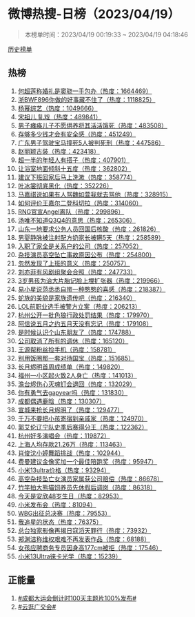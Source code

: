 <h1>
微博热搜-日榜（2023/04/19）
</h1>
<blockquote>
<p>
本榜单时间：2023/04/19 00:19:33 ~ 2023/04/19 04:18:46
</p>
</blockquote>
<p>
<a href="https://github.com/daifee/weibo-hot-search/tree/main/archives/daily">历史榜单</a>
</p>
<h2>
热榜
</h2>
<ol>

<li>
<a href="https://s.weibo.com/weibo?q=%23%E4%BD%95%E8%B6%85%E8%8E%B2%E7%A7%B0%E5%A9%9A%E7%A4%BC%E6%98%AF%E7%AA%A6%E9%AA%81%E4%B8%80%E6%89%8B%E5%8C%85%E5%8A%9E%23" target="weibo">
何超莲称婚礼是窦骁一手包办（热度：1664469）
</a>
</li>

<li>
<a href="https://s.weibo.com/weibo?q=%23%E6%B5%99BWF896%E4%BD%A0%E5%81%9A%E7%9A%84%E5%A5%BD%E4%BA%8B%E8%97%8F%E4%B8%8D%E4%BD%8F%E4%BA%86%23" target="weibo">
浙BWF896你做的好事藏不住了（热度：1118825）
</a>
</li>

<li>
<a href="https://s.weibo.com/weibo?q=%23%E6%9D%A8%E5%B9%82%E7%BB%BC%E8%89%BA%23" target="weibo">
杨幂综艺（热度：1049666）
</a>
</li>

<li>
<a href="https://s.weibo.com/weibo?q=%23%E5%AE%8B%E7%A5%96%E5%84%BF%20%E8%BD%A7%E6%88%8F%23" target="weibo">
宋祖儿 轧戏（热度：489841）
</a>
</li>

<li>
<a href="https://s.weibo.com/weibo?q=%23%E7%94%B7%E5%AD%90%E7%98%AB%E7%97%AA%E5%84%BF%E5%AD%90%E4%B8%8D%E6%84%BF%E4%BE%9B%E5%85%BB%E5%B0%86%E5%85%B6%E6%B4%BB%E6%B4%BB%E9%A5%BF%E6%AD%BB%23" target="weibo">
男子瘫痪儿子不愿供养将其活活饿死（热度：483508）
</a>
</li>

<li>
<a href="https://s.weibo.com/weibo?q=%23%E5%AD%98%E5%A4%9F%E5%A4%9A%E5%B0%91%E9%92%B1%E6%89%8D%E4%BC%9A%E6%9C%89%E5%AE%89%E5%85%A8%E6%84%9F%23" target="weibo">
存够多少钱才会有安全感（热度：451249）
</a>
</li>

<li>
<a href="https://s.weibo.com/weibo?q=%23%E5%B9%BF%E4%B8%9C%E7%94%B7%E5%AD%90%E9%A9%BE%E9%A9%B6%E5%AE%9D%E9%A9%AC%E6%92%9E%E6%AD%BB5%E4%BA%BA%E8%A2%AB%E5%88%A4%E6%AD%BB%E5%88%91%23" target="weibo">
广东男子驾驶宝马撞死5人被判死刑（热度：447586）
</a>
</li>

<li>
<a href="https://s.weibo.com/weibo?q=%23%E8%B5%B5%E4%B8%BD%E9%A2%96%E5%8F%A4%E8%A3%85%23" target="weibo">
赵丽颖古装（热度：423418）
</a>
</li>

<li>
<a href="https://s.weibo.com/weibo?q=%23%E8%B6%85%E4%B8%80%E5%8D%8A%E7%9A%84%E5%B9%B4%E8%BD%BB%E4%BA%BA%E6%9C%89%E6%90%AD%E5%AD%90%23" target="weibo">
超一半的年轻人有搭子（热度：407901）
</a>
</li>

<li>
<a href="https://s.weibo.com/weibo?q=%23%E8%AE%A9%E6%B5%B4%E5%AE%A4%E5%9C%B0%E9%9D%A2%E5%80%BE%E6%96%9C%E5%8D%81%E4%BA%94%E5%BA%A6%23" target="weibo">
让浴室地面倾斜十五度（热度：362802）
</a>
</li>

<li>
<a href="https://s.weibo.com/weibo?q=%23%E5%BB%BA%E8%AE%AE%E4%B8%8B%E7%8F%AD%E5%9B%9E%E5%AE%B6%E5%90%8E%E9%A9%AC%E4%B8%8A%E6%B4%97%E6%BC%B1%23" target="weibo">
建议下班回家后马上洗漱（热度：358774）
</a>
</li>

<li>
<a href="https://s.weibo.com/weibo?q=%23%E5%8F%B6%E5%86%B0%E8%A3%B3%E5%BD%BB%E5%BA%95%E9%BB%91%E5%8C%96%23" target="weibo">
叶冰裳彻底黑化（热度：352226）
</a>
</li>

<li>
<a href="https://s.weibo.com/weibo?q=%23%E9%A9%AC%E5%98%89%E7%A5%BA%E8%AF%B4%E5%A6%82%E6%9E%9C%E6%9C%89%E4%BA%BA%E9%AA%82%E9%AD%8F%E5%A6%82%E8%90%B1%E6%88%91%E5%B0%B1%E5%8E%BB%E9%AA%82%E4%BB%96%23" target="weibo">
马嘉祺说如果有人骂魏如萱我就去骂他（热度：328915）
</a>
</li>

<li>
<a href="https://s.weibo.com/weibo?q=%23%E5%A6%82%E4%BD%95%E8%AF%84%E4%BB%B7%E7%8E%8B%E5%98%89%E5%B0%94%E4%BA%8C%E7%99%BB%E7%A7%91%E5%88%87%E6%8B%89%23" target="weibo">
如何评价王嘉尔二登科切拉（热度：314060）
</a>
</li>

<li>
<a href="https://s.weibo.com/weibo?q=%23RNG%E5%AE%98%E5%AE%A3Angel%E7%A6%BB%E9%98%9F%23" target="weibo">
RNG官宣Angel离队（热度：299896）
</a>
</li>

<li>
<a href="https://s.weibo.com/weibo?q=%23%E6%B1%A4%E5%94%AF%E4%B8%8D%E7%9F%A5%E9%81%93Q3Q4%E7%9A%84%E6%84%8F%E6%80%9D%23" target="weibo">
汤唯不知道Q3Q4的意思（热度：265306）
</a>
</li>

<li>
<a href="https://s.weibo.com/weibo?q=%23%E5%B1%B1%E4%B8%9C%E4%B8%80%E5%9C%B0%E8%A6%81%E6%B1%82%E5%85%AC%E5%8A%A1%E4%BA%BA%E5%91%98%E5%9B%9E%E5%9B%BD%E5%90%8E%E6%A0%B8%E9%85%B8%23" target="weibo">
山东一地要求公务人员回国后核酸（热度：261826）
</a>
</li>

<li>
<a href="https://s.weibo.com/weibo?q=%23%E7%94%B7%E5%A9%B4%E9%9D%99%E8%84%89%E8%A2%AB%E6%B3%A8%E5%B0%84%E9%85%8D%E6%96%B9%E5%A5%B6%E5%AE%B6%E9%95%BF%E8%A2%AB%E7%9E%925%E5%A4%A9%23" target="weibo">
男婴静脉被注射配方奶家长被瞒5天（热度：258589）
</a>
</li>

<li>
<a href="https://s.weibo.com/weibo?q=%23%E5%85%A5%E8%81%8C%E4%BA%86%E5%AE%B6%E5%85%A8%E6%98%AF%E5%85%B3%E7%B3%BB%E6%88%B7%E7%9A%84%E5%85%AC%E5%8F%B8%23" target="weibo">
入职了家全是关系户的公司（热度：257052）
</a>
</li>

<li>
<a href="https://s.weibo.com/weibo?q=%23%E6%9D%82%E6%8A%80%E6%BC%94%E5%91%98%E9%AB%98%E7%A9%BA%E5%9D%A0%E4%BA%A1%E4%BA%8B%E6%95%85%E5%8E%9F%E5%9B%A0%E5%85%AC%E5%B8%83%23" target="weibo">
杂技演员高空坠亡事故原因公布（热度：254800）
</a>
</li>

<li>
<a href="https://s.weibo.com/weibo?q=%23%E5%BF%BD%E7%84%B6%E5%8F%91%E7%8E%B0%E4%BA%86%E4%B8%8A%E7%8F%AD%E7%9A%84%E6%84%8F%E4%B9%89%23" target="weibo">
忽然发现了上班的意义（热度：250757）
</a>
</li>

<li>
<a href="https://s.weibo.com/weibo?q=%23%E5%88%98%E4%BA%A6%E8%8F%B2%E6%9C%89%E9%A3%8E%E5%89%A7%E7%BB%84%E8%81%9A%E4%BC%9A%E5%90%88%E7%85%A7%23" target="weibo">
刘亦菲有风剧组聚会合照（热度：247733）
</a>
</li>

<li>
<a href="https://s.weibo.com/weibo?q=%233%E5%B2%81%E7%94%B7%E5%AD%A9%E4%B8%BA%E6%B2%BB%E5%A4%A7%E7%89%87%E8%83%8E%E8%AE%B0%E8%84%B8%E4%B8%8A%E5%9F%8B%E6%89%A9%E5%BC%A0%E5%99%A8%23" target="weibo">
3岁男孩为治大片胎记脸上埋扩张器（热度：219966）
</a>
</li>

<li>
<a href="https://s.weibo.com/weibo?q=%23%E6%98%93%E5%B0%8F%E6%98%9F%E8%AF%B4%E8%8C%83%E4%B8%9E%E4%B8%9E%E8%87%AA%E5%B8%A6%E4%B8%80%E7%A7%8D%E6%86%A8%E6%86%A8%E7%9A%84%E5%96%9C%E6%84%9F%23" target="weibo">
易小星说范丞丞自带一种憨憨的喜感（热度：218387）
</a>
</li>

<li>
<a href="https://s.weibo.com/weibo?q=%23%E8%9B%87%E6%97%8F%E7%9A%84%E7%BE%8E%E8%B2%8C%E6%98%AF%E5%AE%B6%E6%97%8F%E9%81%97%E4%BC%A0%E5%90%A7%23" target="weibo">
蛇族的美貌是家族遗传吧（热度：216340）
</a>
</li>

<li>
<a href="https://s.weibo.com/weibo?q=%23LOL%E5%89%8D%E8%81%8C%E4%B8%9A%E9%80%89%E6%89%8B%E8%A2%AB%E8%AD%A6%E6%96%B9%E7%AB%8B%E6%A1%88%23" target="weibo">
LOL前职业选手被警方立案（热度：206213）
</a>
</li>

<li>
<a href="https://s.weibo.com/weibo?q=%23%E6%9D%AD%E5%B7%9E%E5%85%AC%E5%BC%80%E4%B8%80%E6%89%B9%E8%89%B2%E7%8B%BC%E8%A1%8C%E6%94%BF%E5%A4%84%E7%BD%9A%E7%BB%93%E6%9E%9C%23" target="weibo">
杭州公开一批色狼行政处罚结果（热度：179970）
</a>
</li>

<li>
<a href="https://s.weibo.com/weibo?q=%23%E9%98%BF%E4%BF%A1%E8%AF%B4%E4%BA%94%E6%9C%88%E4%B9%8B%E7%BA%A6%E4%BA%94%E6%9C%88%E5%A4%A9%E6%B2%A1%E6%9C%89%E5%BF%98%E8%AE%B0%23" target="weibo">
阿信说五月之约五月天没有忘记（热度：179108）
</a>
</li>

<li>
<a href="https://s.weibo.com/weibo?q=%23%E6%98%AF%E6%97%B6%E5%80%99%E8%AE%A4%E8%AF%86%E4%B8%AA%E5%B1%B1%E4%B8%9C%E6%9C%8B%E5%8F%8B%E4%BA%86%23" target="weibo">
是时候认识个山东朋友了（热度：174788）
</a>
</li>

<li>
<a href="https://s.weibo.com/weibo?q=%23%E5%85%AC%E5%8F%B8%E5%8F%96%E6%B6%88%E4%BA%86%E6%89%80%E6%9C%89%E7%9A%84%E8%B0%83%E4%BC%91%23" target="weibo">
公司取消了所有的调休（热度：165120）
</a>
</li>

<li>
<a href="https://s.weibo.com/weibo?q=%23%E7%8E%8B%E6%BA%90%E5%B8%AE%E7%B2%89%E4%B8%9D%E6%8D%A1%E6%89%8B%E6%9C%BA%23" target="weibo">
王源帮粉丝捡手机（热度：158781）
</a>
</li>

<li>
<a href="https://s.weibo.com/weibo?q=%23%E5%88%AB%E7%94%A8%E9%A5%AD%E5%9C%88%E9%82%A3%E4%B8%80%E5%A5%97%E5%AF%B9%E5%BE%85%E5%9B%BD%E5%AE%9D%23" target="weibo">
别用饭圈那一套对待国宝（热度：151685）
</a>
</li>

<li>
<a href="https://s.weibo.com/weibo?q=%23%E9%95%BF%E6%9C%88%E7%83%AC%E6%98%8E%E9%A6%96%E5%91%A8%E6%88%90%E7%BB%A9%E5%8D%95%23" target="weibo">
长月烬明首周成绩单（热度：149820）
</a>
</li>

<li>
<a href="https://s.weibo.com/weibo?q=%23%E7%A6%8F%E5%B7%9E%E4%B8%80%E5%B0%8F%E5%8C%BA%E8%B5%B7%E7%81%AB%E8%87%B42%E4%BA%BA%E8%BA%AB%E4%BA%A1%23" target="weibo">
福州一小区起火致2人身亡（热度：141013）
</a>
</li>

<li>
<a href="https://s.weibo.com/weibo?q=%23%E6%BE%B9%E5%8F%B0%E7%83%AC%E4%BC%A4%E5%BF%83%E7%81%AD%E9%AD%82%E9%92%89%E4%BC%9A%E9%80%80%E5%9B%9E%23" target="weibo">
澹台烬伤心灭魂钉会退回（热度：132029）
</a>
</li>

<li>
<a href="https://s.weibo.com/weibo?q=%23%E4%BD%A0%E6%9C%89%E5%8B%87%E6%B0%94%E5%8E%BBgapyear%E5%90%97%23" target="weibo">
你有勇气去gapyear吗（热度：131830）
</a>
</li>

<li>
<a href="https://s.weibo.com/weibo?q=%23%E6%88%90%E9%83%BD%E5%81%B6%E9%81%87%E9%B9%BF%E6%99%97%23" target="weibo">
成都偶遇鹿晗（热度：130307）
</a>
</li>

<li>
<a href="https://s.weibo.com/weibo?q=%23%E5%AE%A3%E5%9F%8E%E6%9D%A5%E6%8A%A2%E9%95%BF%E6%9C%88%E7%83%AC%E6%98%8E%E4%BA%86%23" target="weibo">
宣城来抢长月烬明了（热度：129477）
</a>
</li>

<li>
<a href="https://s.weibo.com/weibo?q=%23%E5%8D%83%E4%B8%87%E4%B8%8D%E8%A6%81%E6%8A%8A%E5%B0%8F%E5%AD%A9%E5%AF%84%E5%AE%BF%E5%88%B0%E4%BA%B2%E6%88%9A%E5%AE%B6%23" target="weibo">
千万不要把小孩寄宿到亲戚家（热度：124970）
</a>
</li>

<li>
<a href="https://s.weibo.com/weibo?q=%23%E9%83%AD%E8%89%BE%E4%BC%A6%E8%BE%BD%E5%AE%81%E9%98%9F%E5%8F%B2%E5%AD%A3%E5%90%8E%E8%B5%9B%E5%BE%97%E5%88%86%E7%8E%8B%23" target="weibo">
郭艾伦辽宁队史季后赛得分王（热度：122362）
</a>
</li>

<li>
<a href="https://s.weibo.com/weibo?q=%23%E6%9D%AD%E5%B7%9E%E5%A5%BD%E5%A4%9A%E6%BC%94%E5%94%B1%E4%BC%9A%23" target="weibo">
杭州好多演唱会（热度：119872）
</a>
</li>

<li>
<a href="https://s.weibo.com/weibo?q=%23%E4%B8%8A%E6%B5%B7%E4%BA%BA%E5%9D%87%E5%AD%98%E6%AC%BE21.26%E4%B8%87%23" target="weibo">
上海人均存款21.26万（热度：113463）
</a>
</li>

<li>
<a href="https://s.weibo.com/weibo?q=%23%E8%82%96%E4%BF%8A%E6%B2%88%E5%B0%8F%E5%A9%B7%E8%88%9E%E8%B9%88%E6%8C%91%E6%88%98%23" target="weibo">
肖俊沈小婷舞蹈挑战（热度：102944）
</a>
</li>

<li>
<a href="https://s.weibo.com/weibo?q=%23%E8%B4%B9%E6%9B%BC%E5%BB%BA%E8%AE%AE%E9%87%91%E5%83%8F%E5%A5%96%E5%8A%A0%E4%B8%80%E4%B8%AA%E6%9C%80%E4%BD%B3%E9%99%AA%E8%B7%91%E5%A5%96%23" target="weibo">
费曼建议金像奖加一个最佳陪跑奖（热度：95947）
</a>
</li>

<li>
<a href="https://s.weibo.com/weibo?q=%23%E5%B0%8F%E7%B1%B313ultra%E4%BB%B7%E6%A0%BC%23" target="weibo">
小米13ultra价格（热度：93294）
</a>
</li>

<li>
<a href="https://s.weibo.com/weibo?q=%23%E9%AB%98%E7%A9%BA%E6%9D%82%E6%8A%80%E5%9D%A0%E4%BA%A1%E5%A5%B3%E6%BC%94%E5%91%98%E5%AE%B6%E5%B1%9E%E8%8E%B7%E5%85%AC%E5%8F%B8%E8%B5%94%E5%81%BF%23" target="weibo">
高空杂技坠亡女演员家属获公司赔偿（热度：86678）
</a>
</li>

<li>
<a href="https://s.weibo.com/weibo?q=%23%E7%AB%B9%E7%AB%BF%E6%8B%8D%E5%A4%A7%E7%86%8A%E7%8C%AB%E9%A5%B2%E5%85%BB%E5%91%98%E5%85%88%E4%BC%91%E5%81%87%E5%90%8E%E8%B0%83%E5%B2%97%23" target="weibo">
竹竿拍大熊猫饲养员先休假后调岗（热度：86318）
</a>
</li>

<li>
<a href="https://s.weibo.com/weibo?q=%23%E4%BB%8A%E5%A4%A9%E6%98%AF%E5%AE%89%E6%AC%A348%E5%B2%81%E7%94%9F%E6%97%A5%23" target="weibo">
今天是安欣48岁生日（热度：82953）
</a>
</li>

<li>
<a href="https://s.weibo.com/weibo?q=%23%E5%B0%8F%E7%B1%B3%E5%8F%91%E5%B8%83%E4%BC%9A%23" target="weibo">
小米发布会（热度：81094）
</a>
</li>

<li>
<a href="https://s.weibo.com/weibo?q=%23WBG%E5%87%BA%E5%BE%81%E6%80%BB%E5%86%B3%E8%B5%9B%23" target="weibo">
WBG出征总决赛（热度：79553）
</a>
</li>

<li>
<a href="https://s.weibo.com/weibo?q=%23%E6%88%91%E8%BF%BD%E6%98%9F%E7%9A%84%E7%8A%B6%E6%80%81%23" target="weibo">
我追星的状态（热度：76375）
</a>
</li>

<li>
<a href="https://s.weibo.com/weibo?q=%23%E6%80%BB%E5%8F%B0%E7%8B%AC%E5%AE%B6%E5%BD%B1%E5%83%8F%E5%86%8D%E6%8F%AD%E6%97%A5%E5%AF%87%E6%BB%94%E5%A4%A9%E7%BD%AA%E8%A1%8C%23" target="weibo">
总台独家影像再揭日寇滔天罪行（热度：73932）
</a>
</li>

<li>
<a href="https://s.weibo.com/weibo?q=%23%E9%83%91%E6%B8%8A%E6%B4%81%E7%A7%B0%E7%BB%B4%E6%9D%83%E8%89%B0%E9%9A%BE%E4%B8%8D%E5%86%8D%E5%8F%91%E8%A1%A8%E4%BD%9C%E5%93%81%23" target="weibo">
郑渊洁称维权艰难不再发表作品（热度：68188）
</a>
</li>

<li>
<a href="https://s.weibo.com/weibo?q=%23%E5%A5%B3%E5%AD%A9%E5%BA%94%E8%81%98%E5%95%86%E5%8A%A1%E4%B8%93%E5%91%98%E5%9B%A0%E8%BA%AB%E9%AB%98177cm%E8%A2%AB%E6%8B%92%23" target="weibo">
女孩应聘商务专员因身高177cm被拒（热度：17546）
</a>
</li>

<li>
<a href="https://s.weibo.com/weibo?q=%23%E5%B0%8F%E7%B1%B313Ultra%E5%BE%95%E5%8D%A1%E5%85%89%E5%AD%A6%23" target="weibo">
小米13Ultra徕卡光学（热度：15239）
</a>
</li>

</ol>
<h2>
正能量
</h2>
<ol>

<li>
<a href="https://s.weibo.com/weibo?q=%23%23%E6%88%90%E9%83%BD%E5%A4%A7%E8%BF%90%E4%BC%9A%E5%80%92%E8%AE%A1%E6%97%B6100%E5%A4%A9%E4%B8%BB%E9%A2%98%E7%89%87100%25%E5%8F%91%E5%B8%83%23%23" target="weibo">
#成都大运会倒计时100天主题片100%发布#
</a>
</li>

<li>
<a href="https://s.weibo.com/weibo?q=%23%23%E4%BA%91%E9%80%9B%E5%B9%BF%E4%BA%A4%E4%BC%9A%23%23" target="weibo">
#云逛广交会#
</a>
</li>

</ol>